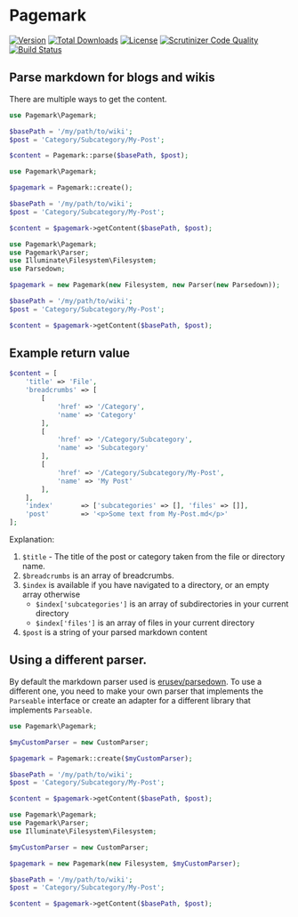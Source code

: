 # Pagemark

[![Version](https://img.shields.io/packagist/v/fungku/postmark.svg?style=flat-square)](https://packagist.org/packages/fungku/postmark)
 [![Total Downloads](https://img.shields.io/packagist/dt/fungku/postmark.svg?style=flat-square)](https://packagist.org/packages/fungku/postmark)
 [![License](https://img.shields.io/packagist/l/fungku/postmark.svg?style=flat-square)](https://packagist.org/packages/fungku/postmark)
 [![Scrutinizer Code Quality](https://img.shields.io/scrutinizer/g/fungku/postmark.svg?style=flat-square)](https://scrutinizer-ci.com/g/fungku/postmark/?branch=master)
 [![Build Status](https://img.shields.io/travis/fungku/postmark.svg?style=flat-square)](https://travis-ci.org/fungku/postmark)


## Parse markdown for blogs and wikis

There are multiple ways to get the content.

```php
use Pagemark\Pagemark;

$basePath = '/my/path/to/wiki';
$post = 'Category/Subcategory/My-Post';

$content = Pagemark::parse($basePath, $post);
```

```php
use Pagemark\Pagemark;

$pagemark = Pagemark::create();

$basePath = '/my/path/to/wiki';
$post = 'Category/Subcategory/My-Post';

$content = $pagemark->getContent($basePath, $post);
```

```php
use Pagemark\Pagemark;
use Pagemark\Parser;
use Illuminate\Filesystem\Filesystem;
use Parsedown;

$pagemark = new Pagemark(new Filesystem, new Parser(new Parsedown));

$basePath = '/my/path/to/wiki';
$post = 'Category/Subcategory/My-Post';

$content = $pagemark->getContent($basePath, $post);
```

## Example return value

```php
$content = [
    'title' => 'File',
    'breadcrumbs' => [
        [
            'href' => '/Category',
            'name' => 'Category'
        ],
        [
            'href' => '/Category/Subcategory',
            'name' => 'Subcategory'
        ],
        [
            'href' => '/Category/Subcategory/My-Post',
            'name' => 'My Post'
        ],
    ],
    'index'       => ['subcategories' => [], 'files' => []],
    'post'        => '<p>Some text from My-Post.md</p>'
];
```
Explanation:

1. `$title` - The title of the post or category taken from the file or directory name.
2. `$breadcrumbs` is an array of breadcrumbs.
3. `$index` is available if you have navigated to a directory, or an empty array otherwise
    - `$index['subcategories']` is an array of subdirectories in your current directory
    - `$index['files']` is an array of files in your current directory
4. `$post` is a string of your parsed markdown content

## Using a different parser.

By default the markdown parser used is [erusev/parsedown](https://github.com/erusev/parsedown). To use a different one, 
you need to make your own parser that implements the `Parseable` interface or create an adapter for a different library
that implements `Parseable`.

```php
use Pagemark\Pagemark;

$myCustomParser = new CustomParser;

$pagemark = Pagemark::create($myCustomParser);

$basePath = '/my/path/to/wiki';
$post = 'Category/Subcategory/My-Post';

$content = $pagemark->getContent($basePath, $post);
```

```php
use Pagemark\Pagemark;
use Pagemark\Parser;
use Illuminate\Filesystem\Filesystem;

$myCustomParser = new CustomParser;

$pagemark = new Pagemark(new Filesystem, $myCustomParser);

$basePath = '/my/path/to/wiki';
$post = 'Category/Subcategory/My-Post';

$content = $pagemark->getContent($basePath, $post);
```

